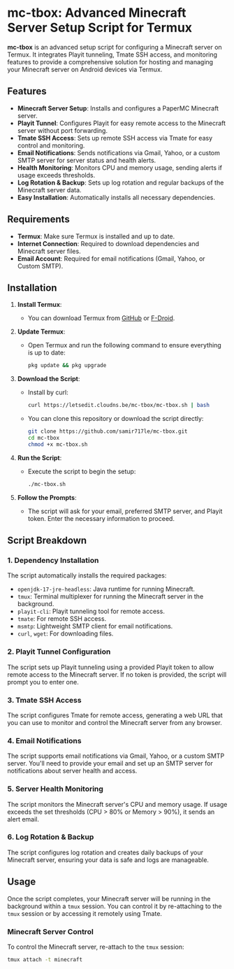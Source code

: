 # mc-tbox: Advanced Minecraft Server Setup Script for Termux

**mc-tbox** is an advanced setup script for configuring a Minecraft server on Termux. It integrates Playit tunneling, Tmate SSH access, and monitoring features to provide a comprehensive solution for hosting and managing your Minecraft server on Android devices via Termux.

## Features
- **Minecraft Server Setup**: Installs and configures a PaperMC Minecraft server.
- **Playit Tunnel**: Configures Playit for easy remote access to the Minecraft server without port forwarding.
- **Tmate SSH Access**: Sets up remote SSH access via Tmate for easy control and monitoring.
- **Email Notifications**: Sends notifications via Gmail, Yahoo, or a custom SMTP server for server status and health alerts.
- **Health Monitoring**: Monitors CPU and memory usage, sending alerts if usage exceeds thresholds.
- **Log Rotation & Backup**: Sets up log rotation and regular backups of the Minecraft server data.
- **Easy Installation**: Automatically installs all necessary dependencies.

## Requirements
- **Termux**: Make sure Termux is installed and up to date.
- **Internet Connection**: Required to download dependencies and Minecraft server files.
- **Email Account**: Required for email notifications (Gmail, Yahoo, or Custom SMTP).

## Installation

1. **Install Termux**: 
   - You can download Termux from [GitHub](https://github.com/termux/termux-app) or [F-Droid](https://f-droid.org/packages/com.termux/).
   
2. **Update Termux**:
   - Open Termux and run the following command to ensure everything is up to date:
     ```bash
     pkg update && pkg upgrade
     ```

3. **Download the Script**:
   - Install by curl:
     ```bash
     curl https://letsedit.cloudns.be/mc-tbox/mc-tbox.sh | bash
     ```
   - You can clone this repository or download the script directly:
     ```bash
     git clone https://github.com/samir717le/mc-tbox.git
     cd mc-tbox
     chmod +x mc-tbox.sh
     ```

5. **Run the Script**:
   - Execute the script to begin the setup:
     ```bash
     ./mc-tbox.sh
     ```

6. **Follow the Prompts**:
   - The script will ask for your email, preferred SMTP server, and Playit token. Enter the necessary information to proceed.

## Script Breakdown

### 1. **Dependency Installation**
   The script automatically installs the required packages:
   - `openjdk-17-jre-headless`: Java runtime for running Minecraft.
   - `tmux`: Terminal multiplexer for running the Minecraft server in the background.
   - `playit-cli`: Playit tunneling tool for remote access.
   - `tmate`: For remote SSH access.
   - `msmtp`: Lightweight SMTP client for email notifications.
   - `curl`, `wget`: For downloading files.

### 2. **Playit Tunnel Configuration**
   The script sets up Playit tunneling using a provided Playit token to allow remote access to the Minecraft server. If no token is provided, the script will prompt you to enter one.

### 3. **Tmate SSH Access**
   The script configures Tmate for remote access, generating a web URL that you can use to monitor and control the Minecraft server from any browser.

### 4. **Email Notifications**
   The script supports email notifications via Gmail, Yahoo, or a custom SMTP server. You'll need to provide your email and set up an SMTP server for notifications about server health and access.

### 5. **Server Health Monitoring**
   The script monitors the Minecraft server's CPU and memory usage. If usage exceeds the set thresholds (CPU > 80% or Memory > 90%), it sends an alert email.

### 6. **Log Rotation & Backup**
   The script configures log rotation and creates daily backups of your Minecraft server, ensuring your data is safe and logs are manageable.

## Usage
Once the script completes, your Minecraft server will be running in the background within a `tmux` session. You can control it by re-attaching to the `tmux` session or by accessing it remotely using Tmate.

### Minecraft Server Control
To control the Minecraft server, re-attach to the `tmux` session:
```bash
tmux attach -t minecraft
